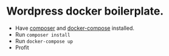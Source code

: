 # Wordpress docker boilerplate.

- Have [composer][1] and  [docker-compose][2] installed.
- Run `composer install`
- Run `docker-compose up`
- Profit

[1]: https://getcomposer.org/
[2]: https://docs.docker.com/compose/
